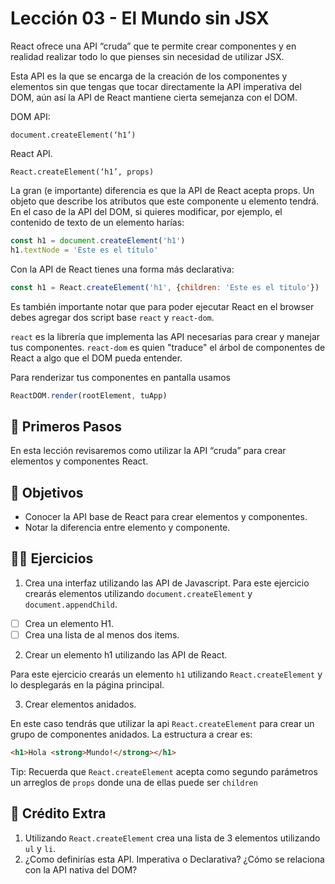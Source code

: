 # Lección 03 - El Mundo sin JSX

React ofrece una API “cruda” que te permite crear componentes y en realidad realizar todo lo que pienses sin necesidad de utilizar JSX.

Esta API es la que se encarga de la creación de los componentes y elementos sin que tengas que tocar directamente la API imperativa del DOM, aún así la API de React mantiene cierta semejanza con el DOM.

DOM API:

`document.createElement(‘h1’)`

React API.

`React.createElement(‘h1’, props)`

La gran (e importante) diferencia es que la API de React acepta props. Un objeto que describe los atributos que este componente u elemento tendrá. En el caso de la API del DOM, si quieres modificar, por ejemplo, el contenido de texto de un elemento harías:

```javascript
const h1 = document.createElement('h1')
h1.textNode = 'Este es el título'
```

Con la API de React tienes una forma más declarativa:

```javascript
const h1 = React.createElement('h1', {children: 'Este es el titulo'})
```

Es también importante notar que para poder ejecutar React en el browser debes agregar dos script base `react` y `react-dom`.

`react` es la librería que implementa las API necesarias para crear y manejar tus componentes. `react-dom` es quien "traduce" el árbol de componentes de React a algo que el DOM pueda entender.

Para renderizar tus componentes en pantalla usamos

```javascript
ReactDOM.render(rootElement, tuApp)
```

## 🐾 Primeros Pasos

En esta lección revisaremos como utilizar la API “cruda” para crear elementos y componentes React.

## 🎯 Objetivos

- Conocer la API base de React para crear elementos y componentes.
- Notar la diferencia entre elemento y componente.

## 🏋️‍♂️ Ejercicios

1. Crea una interfaz utilizando las API de Javascript. Para este ejercicio crearás elementos utilizando `document.createElement` y `document.appendChild`.

- [ ] Crea un elemento H1.
- [ ] Crea una lista de al menos dos items.

2. Crear un elemento h1 utilizando las API de React.

Para este ejercicio crearás un elemento `h1` utilizando `React.createElement` y lo desplegarás en la página principal.

3. Crear elementos anidados.

En este caso tendrás que utilizar la api `React.createElement` para crear un grupo de componentes anidados. La estructura a crear es:

```html
<h1>Hola <strong>Mundo!</strong></h1>
```

Tip: Recuerda que `React.createElement` acepta como segundo parámetros un arreglos de `props` donde una de ellas puede ser `children`

## 🍬 Crédito Extra

1. Utilizando `React.createElement` crea una lista de 3 elementos utilizando `ul` y `li`.
2. ¿Como definirías esta API. Imperativa o Declarativa? ¿Cómo se relaciona con la API nativa del DOM?
